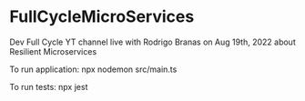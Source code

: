 # FullCycleMicroServices
Dev Full Cycle YT channel live with Rodrigo Branas on Aug 19th, 2022 about Resilient Microservices

To run application:
  npx nodemon src/main.ts
  
To run tests:
  npx jest
